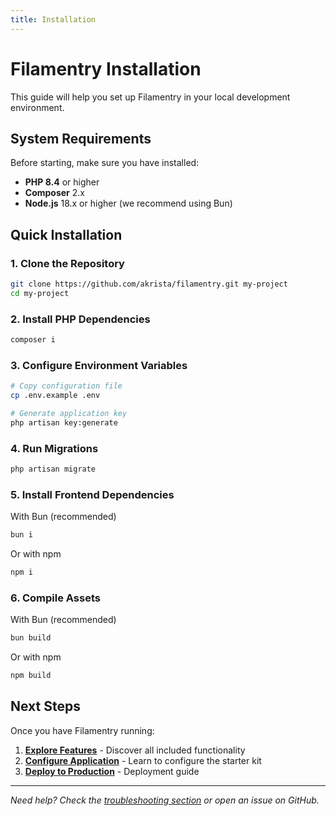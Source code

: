 ```yaml
---
title: Installation
---
```


# Filamentry Installation

This guide will help you set up Filamentry in your local development environment.

## System Requirements

Before starting, make sure you have installed:

- **PHP 8.4** or higher
- **Composer** 2.x
- **Node.js** 18.x or higher (we recommend using Bun)

## Quick Installation

### 1. Clone the Repository

```bash
git clone https://github.com/akrista/filamentry.git my-project
cd my-project
```

### 2. Install PHP Dependencies

```bash
composer i
```

### 3. Configure Environment Variables

```bash
# Copy configuration file
cp .env.example .env

# Generate application key
php artisan key:generate
```

### 4. Run Migrations

```bash
php artisan migrate
```

### 5. Install Frontend Dependencies

With Bun (recommended)

```bash
bun i
```

Or with npm

```bash
npm i
```

### 6. Compile Assets

With Bun (recommended)

```bash
bun build
```

Or with npm

```bash
npm build
```

## Next Steps

Once you have Filamentry running:

1. **[Explore Features](./03-features)** - Discover all included functionality
2. **[Configure Application](./04-configuration)** - Learn to configure the starter kit
3. **[Deploy to Production](./05-deployment)** - Deployment guide

---

*Need help? Check the [troubleshooting section](#troubleshooting) or open an issue on GitHub.*

